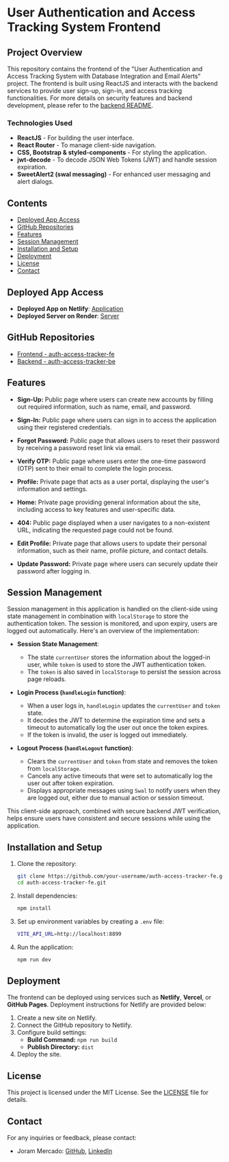 # User Authentication and Access Tracking System Frontend

## Project Overview

This repository contains the frontend of the "User Authentication and Access Tracking System with Database Integration and Email Alerts" project. The frontend is built using ReactJS and interacts with the backend services to provide user sign-up, sign-in, and access tracking functionalities.  For more details on security features and backend development, please refer to the [backend README](https://github.com/JoramAMercado/auth-access-tracker-be/blob/main/README.md).

### Technologies Used

- **ReactJS** - For building the user interface.
- **React Router** - To manage client-side navigation.
- **CSS, Bootstrap & styled-components** - For styling the application.
- **jwt-decode** - To decode JSON Web Tokens (JWT) and handle session expiration.
- **SweetAlert2 (swal messaging)** - For enhanced user messaging and alert dialogs.

## Contents
- [Deployed App Access](#deployed-app-access)
- [GitHub Repositories](#github-repositories)
- [Features](#features)
- [Session Management](#session-management)
- [Installation and Setup](#installation-and-setup)
- [Deployment](#deployment)
- [License](#license)
- [Contact](#contact)

## Deployed App Access
- **Deployed App on Netlify**: [Application](https://auth-access-tracker.netlify.app/) 
- **Deployed Server on Render**: [Server](https://auth-access-tracker-be.onrender.com/)

## GitHub Repositories
- [Frontend - auth-access-tracker-fe](https://github.com/JoramAMercado/auth-access-tracker-fe)
- [Backend - auth-access-tracker-be](https://github.com/JoramAMercado/auth-access-tracker-be)

## Features

- **Sign-Up:** Public page where users can create new accounts by filling out required information, such as name, email, and password.

- **Sign-In:** Public page where users can sign in to access the application using their registered credentials.

- **Forgot Password:** Public page that allows users to reset their password by receiving a password reset link via email.

- **Verify OTP:** Public page where users enter the one-time password (OTP) sent to their email to complete the login process.

- **Profile:** Private page that acts as a user portal, displaying the user's information and settings.

- **Home:** Private page providing general information about the site, including access to key features and user-specific data.

- **404:** Public page displayed when a user navigates to a non-existent URL, indicating the requested page could not be found.

- **Edit Profile:** Private page that allows users to update their personal information, such as their name, profile picture, and contact details.

- **Update Password:** Private page where users can securely update their password after logging in.

## Session Management

Session management in this application is handled on the client-side using state management in combination with `localStorage` to store the authentication token. The session is monitored, and upon expiry, users are logged out automatically. Here's an overview of the implementation:

- **Session State Management**:
  - The state `currentUser` stores the information about the logged-in user, while `token` is used to store the JWT authentication token.
  - The `token` is also saved in `localStorage` to persist the session across page reloads.
  
- **Login Process (`handleLogin` function)**:
  - When a user logs in, `handleLogin` updates the `currentUser` and `token` state.
  - It decodes the JWT to determine the expiration time and sets a timeout to automatically log the user out once the token expires.
  - If the token is invalid, the user is logged out immediately.
  
- **Logout Process (`handleLogout` function)**:
  - Clears the `currentUser` and `token` from state and removes the token from `localStorage`.
  - Cancels any active timeouts that were set to automatically log the user out after token expiration.
  - Displays appropriate messages using `Swal` to notify users when they are logged out, either due to manual action or session timeout.

This client-side approach, combined with secure backend JWT verification, helps ensure users have consistent and secure sessions while using the application.


## Installation and Setup

1. Clone the repository:
   ```sh
   git clone https://github.com/your-username/auth-access-tracker-fe.git
   cd auth-access-tracker-fe.git
   ```

2. Install dependencies:
   ```sh
   npm install
   ```

3. Set up environment variables by creating a `.env` file:
   ```sh
   VITE_API_URL=http://localhost:8899
   ```

4. Run the application:
   ```sh
   npm run dev
   ```

## Deployment

The frontend can be deployed using services such as **Netlify**, **Vercel**, or **GitHub Pages**. Deployment instructions for Netlify are provided below:

1. Create a new site on Netlify.
2. Connect the GitHub repository to Netlify.
3. Configure build settings:
   - **Build Command:** `npm run build`
   - **Publish Directory:** `dist`
4. Deploy the site.


## License
This project is licensed under the MIT License. See the [LICENSE](https://opensource.org/license/mit) file for details.

## Contact
For any inquiries or feedback, please contact:

- Joram Mercado: [GitHub](https://github.com/JoramAMercado), [LinkedIn](https://www.linkedin.com/in/joramamercado)

